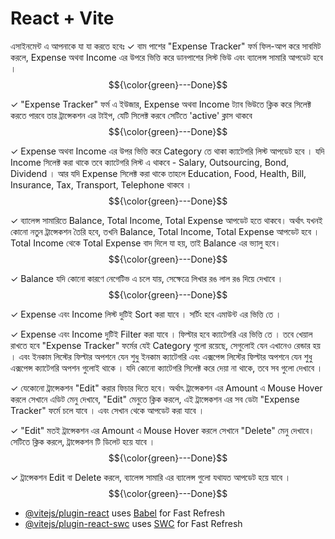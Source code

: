 # React + Vite

এসাইনমেন্ট এ আপনাকে যা যা করতে হবেঃ ✓ বাম পাশের "Expense Tracker" ফর্ম ফিল-আপ
করে সাবমিট করলে, Expense অথবা Income এর উপরে ভিত্তি করে ডানপাশের লিস্ট ভিউ এবং
ব্যালেন্স সামারি আপডেট হবে । $${\color{green}---Done}$$

✓ "Expense Tracker" ফর্ম এ ইউজার, Expense অথবা Income ট্যাব ভিউতে ক্লিক করে
সিলেক্ট করতে পারবে তার ট্রান্সেকশন এর টাইপ, যেটি সিলেক্ট করবে সেটিতে 'active'
ক্লাস থাকবে $${\color{green}---Done}$$

✓ Expense অথবা Income এর উপর ভিত্তি করে Category তে থাকা ক্যাটেগরি লিস্ট আপডেট
হবে । যদি Income সিলেক্ট করা থাকে তবে ক্যাটেগরি লিস্ট এ থাকবে - Salary,
Outsourcing, Bond, Dividend । আর যদি Expense সিলেক্ট করা থাকে তাহলে Education,
Food, Health, Bill, Insurance, Tax, Transport, Telephone থাকবে ।
$${\color{green}---Done}$$

✓ ব্যালেন্স সামারিতে Balance, Total Income, Total Expense আপডেট হতে থাকবে।
অর্থাৎ যখনই কোনো নতুন ট্রান্সেকশন তৈরি হবে, তখনি Balance, Total Income, Total
Expense আপডেট হবে । Total Income থেকে Total Expense বাদ দিলে যা হয়, তাই Balance
এর ভ্যালু হবে। $${\color{green}---Done}$$

✓ Balance যদি কোনো কারণে নেগেটিভ এ চলে যায়, সেক্ষেত্রে লিখার রঙ লাল রঙ দিয়ে
দেখাবে । $${\color{green}---Done}$$

✓ Expense এবং Income লিস্ট দুটিই Sort করা যাবে । সর্টিং হবে এমাউন্ট এর ভিত্তি তে
।

✓ Expense এবং Income দুটিই Filter করা যাবে । ফিল্টার হবে ক্যাটেগরি এর ভিত্তি তে
। তবে খেয়াল রাখতে হবে "Expense Tracker" ফর্মের যেই Category গুলো রয়েছে, সেগুলোই
যেন এখানেও রেন্ডার হয় । এবং ইনকাম লিস্টের ফিল্টার অপশনে যেন শুধু ইনকাম ক্যাটেগরি
এবং এক্সপেন্স লিস্টের ফিল্টার অপশনে যেন শুধু এক্সপেন্স ক্যাটেগরি অপশন গুলোই থাকে
। যদি কোনো ক্যাটেগরি সিলেক্ট করে দেয়া না থাকে, তবে সব গুলো দেখাবে ।

✓ যেকোনো ট্রান্সেকশন "Edit" করার ফিচার দিতে হবে। অর্থাৎ ট্রান্সেকশন এর Amount এ
Mouse Hover করলে সেখানে এডিট মেনু দেখাবে, "Edit" মেনুতে ক্লিক করলে, এই
ট্রান্সেকশন এর সব ডেটা "Expense Tracker" ফর্মে চলে যাবে । এবং সেখান থেকে আপডেট
করা যাবে ।

✓ "Edit" মতই ট্রান্সেকশন এর Amount এ Mouse Hover করলে সেখানে "Delete" মেনু
দেখাবে। সেটিতে ক্লিক করলে, ট্রান্সেকশন টি ডিলেট হয়ে যাবে ।
$${\color{green}---Done}$$

✓ ট্রান্সেকশন Edit বা Delete করলে, ব্যালেন্স সামারি এর ব্যালেন্স গুলো যথাযত
আপডেট হয়ে যাবে । $${\color{green}---Done}$$

- [@vitejs/plugin-react](https://github.com/vitejs/vite-plugin-react/blob/main/packages/plugin-react/README.md)
  uses [Babel](https://babeljs.io/) for Fast Refresh
- [@vitejs/plugin-react-swc](https://github.com/vitejs/vite-plugin-react-swc)
  uses [SWC](https://swc.rs/) for Fast Refresh
